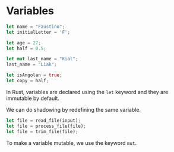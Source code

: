 # Variables

```rust
let name = "Faustino";
let initialLetter = 'F';

let age = 27;
let half = 0.5;

let mut last_name = "Kial";
last_name = "Liak";

let isAngolan = true;
let copy = half;
```

In Rust, variables are declared using the `let` keyword and they are immutable by default.

We can do shadowing by redefining the same variable.

```rust
let file = read_file(input);
let file = process_file(file);
let file = trim_file(file);
```

To make a variable mutable, we use the keyword `mut`.
